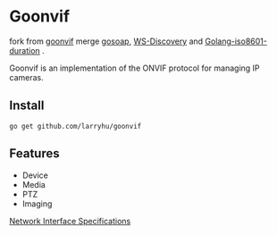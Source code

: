 # Goonvif

fork from [goonvif](https://github.com/yakovlevdmv/goonvif)
merge [gosoap](https://github.com/yakovlevdmv/gosoap), [WS-Discovery](https://github.com/yakovlevdmv/WS-Discovery) and [Golang-iso8601-duration](https://github.com/yakovlevdmv/Golang-iso8601-duration) .

Goonvif is an implementation of the ONVIF protocol for managing IP cameras.

## Install

```
go get github.com/larryhu/goonvif
```

## Features
- Device
- Media
- PTZ
- Imaging

[Network Interface Specifications](https://www.onvif.org/profiles/specifications/)
